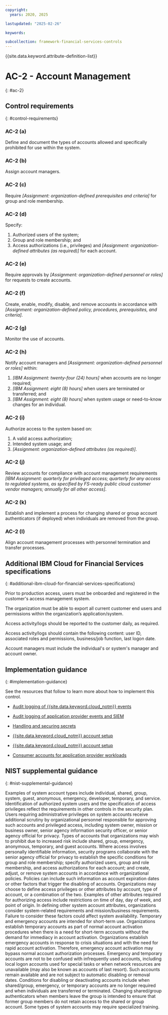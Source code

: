 ```yaml
---
copyright:
  years: 2020, 2025

lastupdated: "2025-02-26"

keywords:

subcollection: framework-financial-services-controls
---
```


{{site.data.keyword.attribute-definition-list}}

# AC-2 - Account Management
{: #ac-2}

## Control requirements
{: #control-requirements}



### AC-2 (a)


Define and document the types of accounts allowed and specifically prohibited for use within the system.


### AC-2 (b)


Assign account managers.


### AC-2 (c)


Require _[Assignment: organization-defined prerequisites and criteria]_ for group and role membership.


### AC-2 (d)


Specify:
1. Authorized users of the system;
2. Group and role membership; and
3. Access authorizations (i.e., privileges) and _[Assignment: organization-defined attributes (as required)]_ for each account.


### AC-2 (e)


Require approvals by _[Assignment: organization-defined personnel or roles]_ for requests to create accounts.


### AC-2 (f)


Create, enable, modify, disable, and remove accounts in accordance with _[Assignment: organization-defined policy, procedures, prerequisites, and criteria]_.


### AC-2 (g)


Monitor the use of accounts.


### AC-2 (h)


Notify account managers and _[Assignment: organization-defined personnel or roles]_ within:
1. _[IBM Assignment: twenty-four (24) hours]_ when accounts are no longer required;
2. _[IBM Assignment: eight (8) hours]_ when users are terminated or transferred; and
3. _[IBM Assignment: eight (8) hours]_ when system usage or need-to-know changes for an individual.


### AC-2 (i)


Authorize access to the system based on:
1. A valid access authorization;
2. Intended system usage; and
3. _[Assignment: organization-defined attributes (as required)]_.


### AC-2 (j)


Review accounts for compliance with account management requirements _[IBM Assignment: quarterly for privileged access; quarterly for any access to regulated systems, as specified by FS-ready public cloud customer vendor managers; annually for all other access]_.


### AC-2 (k)


Establish and implement a process for changing shared or group account authenticators (if deployed) when individuals are removed from the group.


### AC-2 (l)


Align account management processes with personnel termination and transfer processes.






## Additional IBM Cloud for Financial Services specifications
{: #additional-ibm-cloud-for-financial-services-specifications}

Prior to production access, users must be onboarded and registered in the customer's access management system.  

The organization must be able to export all current customer end users and permissions within the organization’s application/system.

Access activity/logs should be reported to the customer daily, as required.

Access activity/logs should contain the following content: user ID, associated roles and permissions, business/job function, last logon date.

Account managers must include the individual's or system's manager and account owner.




## Implementation guidance
{: #implementation-guidance}

See the resources that follow to learn more about how to implement this control.


- [Audit logging of {{site.data.keyword.cloud_notm}} events](/docs/framework-financial-services?topic=framework-financial-services-shared-logging-audit)


- [Audit logging of application provider events and SIEM](/docs/framework-financial-services?topic=framework-financial-services-shared-logging-audit-provider)


- [Handling and securing secrets](/docs/framework-financial-services?topic=framework-financial-services-shared-secrets)


- [{{site.data.keyword.cloud_notm}} account setup](/docs/framework-financial-services?topic=framework-financial-services-shared-account-setup)


- [{{site.data.keyword.cloud_notm}} account setup](/docs/framework-financial-services?topic=framework-financial-services-shared-account-setup)


- [Consumer accounts for application provider workloads](/docs/framework-financial-services?topic=framework-financial-services-shared-account-consumer)






## NIST supplemental guidance
{: #nist-supplemental-guidance}

Examples of system account types include individual, shared, group, system, guest, anonymous, emergency, developer, temporary, and service. Identification of authorized system users and the specification of access privileges reflect the requirements in other controls in the security plan. Users requiring administrative privileges on system accounts receive additional scrutiny by organizational personnel responsible for approving such accounts and privileged access, including system owner, mission or business owner, senior agency information security officer, or senior agency official for privacy. Types of accounts that organizations may wish to prohibit due to increased risk include shared, group, emergency, anonymous, temporary, and guest accounts.
Where access involves personally identifiable information, security programs collaborate with the senior agency official for privacy to establish the specific conditions for group and role membership; specify authorized users, group and role membership, and access authorizations for each account; and create, adjust, or remove system accounts in accordance with organizational policies. Policies can include such information as account expiration dates or other factors that trigger the disabling of accounts. Organizations may choose to define access privileges or other attributes by account, type of account, or a combination of the two. Examples of other attributes required for authorizing access include restrictions on time of day, day of week, and point of origin. In defining other system account attributes, organizations consider system-related requirements and mission/business requirements. Failure to consider these factors could affect system availability.
Temporary and emergency accounts are intended for short-term use. Organizations establish temporary accounts as part of normal account activation procedures when there is a need for short-term accounts without the demand for immediacy in account activation. Organizations establish emergency accounts in response to crisis situations and with the need for rapid account activation. Therefore, emergency account activation may bypass normal account authorization processes. Emergency and temporary accounts are not to be confused with infrequently used accounts, including local logon accounts used for special tasks or when network resources are unavailable (may also be known as accounts of last resort). Such accounts remain available and are not subject to automatic disabling or removal dates. Conditions for disabling or deactivating accounts include when shared/group, emergency, or temporary accounts are no longer required and when individuals are transferred or terminated. Changing shared/group authenticators when members leave the group is intended to ensure that former group members do not retain access to the shared or group account. Some types of system accounts may require specialized training.
